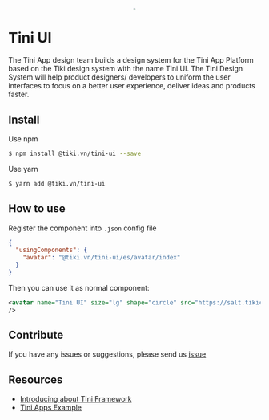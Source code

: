 <p align="center">
  <img src="https://tiniapp-media.tikicdn.com/tiniapps/files/images/tini.png" style="zoom: 0.2;">
</p>

# Tini UI

The Tini App design team builds a design system for the Tini App Platform based on the Tiki design system with the name Tini UI. The Tini Design System will help product designers/ developers to uniform the user interfaces to focus on a better user experience, deliver ideas and products faster.

## Install

Use npm

```bash
$ npm install @tiki.vn/tini-ui --save
```

Use yarn

```bash
$ yarn add @tiki.vn/tini-ui
```

## How to use

Register the component into `.json` config file

```json
{
  "usingComponents": {
    "avatar": "@tiki.vn/tini-ui/es/avatar/index"
  }
}
```

Then you can use it as normal component:

```xml
<avatar name="Tini UI" size="lg" shape="circle" src="https://salt.tikicdn.com/ts/miniapp/d6/21/86/89cc2b8a2f930bb5f0f269c0374a3230.png"/>
/>
```

## Contribute

If you have any issues or suggestions, please send us [issue](https://github.com/tikivn/tini-ui/issues)

## Resources

- [Introducing about Tini Framework](https://developers.tiki.vn/docs/framework/overview)
- [Tini Apps Example](https://github.com/tikivn/miniapp-getting-started)
